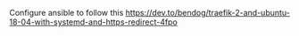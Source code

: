Configure ansible to follow this https://dev.to/bendog/traefik-2-and-ubuntu-18-04-with-systemd-and-https-redirect-4fpo

